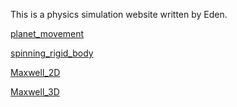 This is a physics simulation website written by Eden.

[planet_movement][1]

[spinning_rigid_body][2]

[Maxwell_2D][3]

[Maxwell_3D][4]


  [1]: planet_movement/physics.html


  [2]: spinning_rigid_body/physics.html


  [3]: Maxwell_2D/physics.html

  [4]: Maxwell_3D/physics.html
